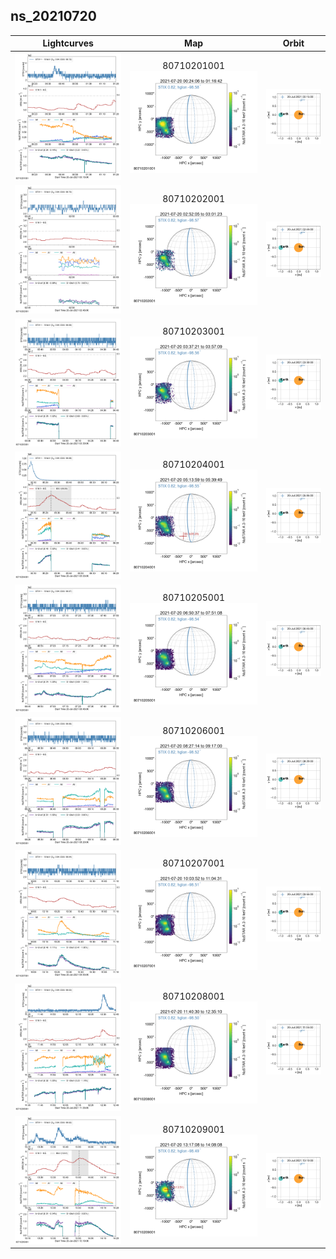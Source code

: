 ## ns_20210720
 
|  Lightcurves |  Map | Orbit |
|:---:|:---:|:---:|
|[![](ltc_20210720_0015_80710201001_ngs.png)](ltc_20210720_0015_80710201001_ngs.png)|80710201001<br/>[![](map_20210720_0015_80710201001_ngs.png)](map_20210720_0015_80710201001_ngs.png)|[![](orbeph_20210720_0015_80710201001_ngs.png)](orbeph_20210720_0015_80710201001_ngs.png)|
|[![](ltc_20210720_0245_80710202001_ngs.png)](ltc_20210720_0245_80710202001_ngs.png)|80710202001<br/>[![](map_20210720_0245_80710202001_ngs.png)](map_20210720_0245_80710202001_ngs.png)|[![](orbeph_20210720_0245_80710202001_ngs.png)](orbeph_20210720_0245_80710202001_ngs.png)|
|[![](ltc_20210720_0330_80710203001_ngs.png)](ltc_20210720_0330_80710203001_ngs.png)|80710203001<br/>[![](map_20210720_0330_80710203001_ngs.png)](map_20210720_0330_80710203001_ngs.png)|[![](orbeph_20210720_0330_80710203001_ngs.png)](orbeph_20210720_0330_80710203001_ngs.png)|
|[![](ltc_20210720_0505_80710204001_ngs.png)](ltc_20210720_0505_80710204001_ngs.png)|80710204001<br/>[![](map_20210720_0505_80710204001_ngs.png)](map_20210720_0505_80710204001_ngs.png)|[![](orbeph_20210720_0505_80710204001_ngs.png)](orbeph_20210720_0505_80710204001_ngs.png)|
|[![](ltc_20210720_0645_80710205001_ngs.png)](ltc_20210720_0645_80710205001_ngs.png)|80710205001<br/>[![](map_20210720_0645_80710205001_ngs.png)](map_20210720_0645_80710205001_ngs.png)|[![](orbeph_20210720_0645_80710205001_ngs.png)](orbeph_20210720_0645_80710205001_ngs.png)|
|[![](ltc_20210720_0820_80710206001_ngs.png)](ltc_20210720_0820_80710206001_ngs.png)|80710206001<br/>[![](map_20210720_0820_80710206001_ngs.png)](map_20210720_0820_80710206001_ngs.png)|[![](orbeph_20210720_0820_80710206001_ngs.png)](orbeph_20210720_0820_80710206001_ngs.png)|
|[![](ltc_20210720_0955_80710207001_ngs.png)](ltc_20210720_0955_80710207001_ngs.png)|80710207001<br/>[![](map_20210720_0955_80710207001_ngs.png)](map_20210720_0955_80710207001_ngs.png)|[![](orbeph_20210720_0955_80710207001_ngs.png)](orbeph_20210720_0955_80710207001_ngs.png)|
|[![](ltc_20210720_1135_80710208001_ngs.png)](ltc_20210720_1135_80710208001_ngs.png)|80710208001<br/>[![](map_20210720_1135_80710208001_ngs.png)](map_20210720_1135_80710208001_ngs.png)|[![](orbeph_20210720_1135_80710208001_ngs.png)](orbeph_20210720_1135_80710208001_ngs.png)|
|[![](ltc_20210720_1310_80710209001_ngs.png)](ltc_20210720_1310_80710209001_ngs.png)|80710209001<br/>[![](map_20210720_1310_80710209001_ngs.png)](map_20210720_1310_80710209001_ngs.png)|[![](orbeph_20210720_1310_80710209001_ngs.png)](orbeph_20210720_1310_80710209001_ngs.png)|
